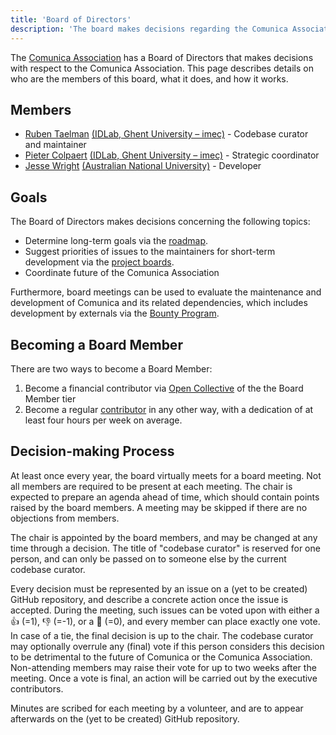```yaml
---
title: 'Board of Directors'
description: 'The board makes decisions regarding the Comunica Association'
---
```


The [Comunica Association](/association/) has a Board of Directors
that makes decisions with respect to the Comunica Association.
This page describes details on who are the members of this board, what it does, and how it works.

## Members

* [Ruben Taelman](https://www.rubensworks.net/) [(IDLab, Ghent University – imec)](https://knows.idlab.ugent.be/) - Codebase curator and maintainer
* [Pieter Colpaert](https://pietercolpaert.be/) [(IDLab, Ghent University – imec)](https://knows.idlab.ugent.be/) - Strategic coordinator
* [Jesse Wright](https://github.com/jeswr/) [(Australian National University)](https://cecs.anu.edu.au/) - Developer

## Goals

The Board of Directors makes decisions concerning the following topics:

* Determine long-term goals via the [roadmap](/roadmap/).
* Suggest priorities of issues to the maintainers for short-term development via the [project boards](https://github.com/orgs/comunica/projects).
* Coordinate future of the Comunica Association

Furthermore, board meetings can be used to evaluate the maintenance and development of Comunica and its related dependencies,
which includes development by externals via the [Bounty Program](/association/bounties/).

## Becoming a Board Member

There are two ways to become a Board Member:

1. Become a financial contributor via [Open Collective](https://opencollective.com/comunica-association) of the the Board Member tier
2. Become a regular [contributor](/contribute/) in any other way, with a dedication of at least four hours per week on average.

## Decision-making Process

At least once every year, the board virtually meets for a board meeting.
Not all members are required to be present at each meeting.
The chair is expected to prepare an agenda ahead of time,
which should contain points raised by the board members.
A meeting may be skipped if there are no objections from members.

The chair is appointed by the board members, and may be changed at any time through a decision.
The title of "codebase curator" is reserved for one person,
and can only be passed on to someone else by the current codebase curator.

Every decision must be represented by an issue on a (yet to be created) GitHub repository,
and describe a concrete action once the issue is accepted. 
During the meeting, such issues can be voted upon with either a 👍 (=1), 👎 (=-1), or a 👀 (=0),
and every member can place exactly one vote.
In case of a tie, the final decision is up to the chair.
The codebase curator may optionally overrule any (final) vote if this person considers this decision to be detrimental to the future of Comunica or the Comunica Association.
Non-attending members may raise their vote for up to two weeks after the meeting.
Once a vote is final, an action will be carried out by the executive contributors.

Minutes are scribed for each meeting by a volunteer,
and are to appear afterwards on the (yet to be created) GitHub repository.
